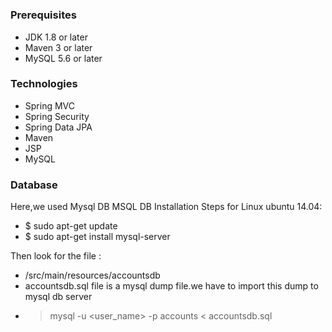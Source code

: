 #####

#

### Prerequisites

- JDK 1.8 or later
- Maven 3 or later
- MySQL 5.6 or later

### Technologies

- Spring MVC
- Spring Security
- Spring Data JPA
- Maven
- JSP
- MySQL

### Database

Here,we used Mysql DB
MSQL DB Installation Steps for Linux ubuntu 14.04:

- $ sudo apt-get update
- $ sudo apt-get install mysql-server

Then look for the file :

- /src/main/resources/accountsdb
- accountsdb.sql file is a mysql dump file.we have to import this dump to mysql db server
- > mysql -u <user_name> -p accounts < accountsdb.sql
